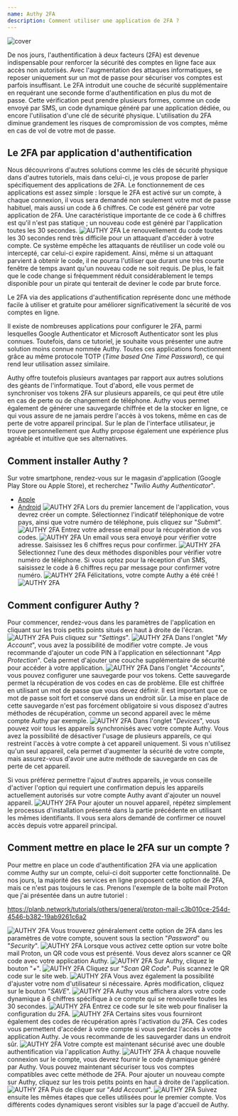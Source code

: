 ```yaml
---
name: Authy 2FA
description: Comment utiliser une application de 2FA ?
---
```

![cover](assets/cover.webp)

De nos jours, l'authentification à deux facteurs (2FA) est devenue indispensable pour renforcer la sécurité des comptes en ligne face aux accès non autorisés. Avec l'augmentation des attaques informatiques, se reposer uniquement sur un mot de passe pour sécuriser vos comptes est parfois insuffisant. Le 2FA introduit une couche de sécurité supplémentaire en requérant une seconde forme d'authentification en plus du mot de passe. Cette vérification peut prendre plusieurs formes, comme un code envoyé par SMS, un code dynamique généré par une application dédiée, ou encore l'utilisation d'une clé de sécurité physique. L'utilisation du 2FA diminue grandement les risques de compromission de vos comptes, même en cas de vol de votre mot de passe.

## Le 2FA par application d'authentification

Nous découvrirons d'autres solutions comme les clés de sécurité physique dans d'autres tutoriels, mais dans celui-ci, je vous propose de parler spécifiquement des applications de 2FA. Le fonctionnement de ces applications est assez simple : lorsque le 2FA est activé sur un compte, à chaque connexion, il vous sera demandé non seulement votre mot de passe habituel, mais aussi un code à 6 chiffres. Ce code est généré par votre application de 2FA. Une caractéristique importante de ce code à 6 chiffres est qu'il n'est pas statique ; un nouveau code est généré par l'application toutes les 30 secondes.
![AUTHY 2FA](assets/notext/01.webp)
Le renouvellement du code toutes les 30 secondes rend très difficile pour un attaquant d'accéder à votre compte. Ce système empêche les attaquants de réutiliser un code volé ou intercepté, car celui-ci expire rapidement. Ainsi, même si un attaquant parvient à obtenir le code, il ne pourra l'utiliser que durant une très courte fenêtre de temps avant qu'un nouveau code ne soit requis. De plus, le fait que le code change si fréquemment réduit considérablement le temps disponible pour un pirate qui tenterait de deviner le code par brute force.

Le 2FA via des applications d'authentification représente donc une méthode facile à utiliser et gratuite pour améliorer significativement la sécurité de vos comptes en ligne.

Il existe de nombreuses applications pour configurer le 2FA, parmi lesquelles Google Authenticator et Microsoft Authenticator sont les plus connues. Toutefois, dans ce tutoriel, je souhaite vous présenter une autre solution moins connue nommée Authy. Toutes ces applications fonctionnent grâce au même protocole TOTP (*Time based One Time Password*), ce qui rend leur utilisation assez similaire.

Authy offre toutefois plusieurs avantages par rapport aux autres solutions des géants de l'informatique. Tout d'abord, elle vous permet de synchroniser vos tokens 2FA sur plusieurs appareils, ce qui peut être utile en cas de perte ou de changement de téléphone. Authy vous permet également de générer une sauvegarde chiffrée et de la stocker en ligne, ce qui vous assure de ne jamais perdre l'accès à vos tokens, même en cas de perte de votre appareil principal. Sur le plan de l'interface utilisateur, je trouve personnellement que Authy propose également une expérience plus agréable et intuitive que ses alternatives.

## Comment installer Authy ?

Sur votre smartphone, rendez-vous sur le magasin d'application (Google Play Store ou Apple Store), et recherchez "*Twilio Authy Authenticator*".

- [Apple](https://apps.apple.com/us/app/twilio-authy/id494168017)
- [Android](https://play.google.com/store/apps/details?id=com.authy.authy)
![AUTHY 2FA](assets/notext/02.webp)
Lors du premier lancement de l'application, vous devrez créer un compte. Sélectionnez l'indicatif téléphonique de votre pays, ainsi que votre numéro de téléphone, puis cliquez sur "*Submit*".
![AUTHY 2FA](assets/notext/03.webp)
Entrez votre adresse email pour la récupération de vos codes.
![AUTHY 2FA](assets/notext/04.webp)
Un email vous sera envoyé pour vérifier votre adresse. Saisissez les 6 chiffres reçus pour confirmer.
![AUTHY 2FA](assets/notext/05.webp)
Sélectionnez l'une des deux méthodes disponibles pour vérifier votre numéro de téléphone. Si vous optez pour la réception d'un SMS, saisissez le code à 6 chiffres reçu par message pour confirmer votre numéro.
![AUTHY 2FA](assets/notext/06.webp)
Félicitations, votre compte Authy a été créé !
![AUTHY 2FA](assets/notext/07.webp)
## Comment configurer Authy ?

Pour commencer, rendez-vous dans les paramètres de l'application en cliquant sur les trois petits points situés en haut à droite de l'écran.
![AUTHY 2FA](assets/notext/08.webp)
Puis cliquez sur "*Settings*".
![AUTHY 2FA](assets/notext/09.webp)
Dans l'onglet "*My Account*", vous avez la possibilité de modifier votre compte. Je vous recommande d'ajouter un code PIN à l'application en sélectionnant "*App Protection*". Cela permet d'ajouter une couche supplémentaire de sécurité pour accéder à votre application.
![AUTHY 2FA](assets/notext/10.webp)
Dans l'onglet "*Accounts*", vous pouvez configurer une sauvegarde pour vos tokens. Cette sauvegarde permet la récupération de vos codes en cas de problème. Elle est chiffrée en utilisant un mot de passe que vous devez définir. Il est important que ce mot de passe soit fort et conservé dans un endroit sûr. La mise en place de cette sauvegarde n'est pas forcément obligatoire si vous disposez d'autres méthodes de récupération, comme un second appareil avec le même compte Authy par exemple.
![AUTHY 2FA](assets/notext/11.webp)
Dans l'onglet "*Devices*", vous pouvez voir tous les appareils synchronisés avec votre compte Authy. Vous avez la possibilité de désactiver l'usage de plusieurs appareils, ce qui restreint l'accès à votre compte à cet appareil uniquement. Si vous n'utilisez qu'un seul appareil, cela permet d'augmenter la sécurité de votre compte, mais assurez-vous d'avoir une autre méthode de sauvegarde en cas de perte de cet appareil.

Si vous préférez permettre l'ajout d'autres appareils, je vous conseille d'activer l'option qui requiert une confirmation depuis les appareils actuellement autorisés sur votre compte Authy avant d'ajouter un nouvel appareil.
![AUTHY 2FA](assets/notext/12.webp)
Pour ajouter un nouvel appareil, répétez simplement le processus d'installation présenté dans la partie précédente en utilisant les mêmes identifiants. Il vous sera alors demandé de confirmer ce nouvel accès depuis votre appareil principal.

## Comment mettre en place le 2FA sur un compte ?

Pour mettre en place un code d'authentification 2FA via une application comme Authy sur un compte, celui-ci doit supporter cette fonctionnalité. De nos jours, la majorité des services en ligne proposent cette option de 2FA, mais ce n'est pas toujours le cas. Prenons l'exemple de la boîte mail Proton que j'ai présentée dans un autre tutoriel :

https://planb.network/tutorials/others/general/proton-mail-c3b010ce-254d-4546-b382-19ab9261c6a2

![AUTHY 2FA](assets/notext/13.webp)
Vous trouverez généralement cette option de 2FA dans les paramètres de votre compte, souvent sous la section "*Password*" ou "*Security*".
![AUTHY 2FA](assets/notext/14.webp)
Lorsque vous activez cette option sur votre boîte mail Proton, un QR code vous est présenté. Vous devez alors scanner ce QR code avec votre application Authy.
![AUTHY 2FA](assets/notext/15.webp)
Sur Authy, cliquez le bouton "*+*".
![AUTHY 2FA](assets/notext/16.webp)
Cliquez sur "*Scan QR Code*". Puis scannez le QR code sur le site web.
![AUTHY 2FA](assets/notext/17.webp)
Vous avez également la possibilité d'ajuster votre nom d'utilisateur si nécessaire. Après modification, cliquez sur le bouton "*SAVE*".
![AUTHY 2FA](assets/notext/18.webp)
Authy vous affichera alors votre code dynamique à 6 chiffres spécifique à ce compte qui se renouvelle toutes les 30 secondes.
![AUTHY 2FA](assets/notext/19.webp)
Entrez ce code sur le site web pour finaliser la configuration du 2FA.
![AUTHY 2FA](assets/notext/20.webp)
Certains sites vous fourniront également des codes de récupération après l'activation du 2FA. Ces codes vous permettent d'accéder à votre compte si vous perdez l'accès à votre application Authy. Je vous recommande de les sauvegarder dans un endroit sûr.
![AUTHY 2FA](assets/notext/21.webp)
Votre compte est maintenant sécurisé avec une double authentification via l'application Authy.
![AUTHY 2FA](assets/notext/22.webp)
À chaque nouvelle connexion sur le compte, vous devrez fournir le code dynamique généré par Authy. Vous pouvez maintenant sécuriser tous vos comptes compatibles avec cette méthode de 2FA. Pour ajouter un nouveau compte sur Authy, cliquez sur les trois petits points en haut à droite de l'application.
![AUTHY 2FA](assets/notext/23.webp)
Puis de cliquer sur "*Add Account*".
![AUTHY 2FA](assets/notext/24.webp)
Suivez ensuite les mêmes étapes que celles utilisées pour le premier compte. Vos différents codes dynamiques seront visibles sur la page d'accueil de Authy.

